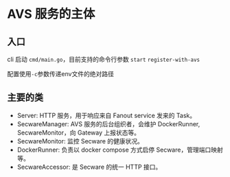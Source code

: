 # AVS 服务的主体

## 入口

cli 启动 `cmd/main.go`，目前支持的命令行参数 `start` `register-with-avs` 

配置使用`-c`参数传递env文件的绝对路径

## 主要的类

- Server: HTTP 服务，用于响应来自 Fanout service 发来的 Task。
- SecwareManager: AVS 服务的后台组织者，会维护 DockerRunner, SecwareMonitor，向 Gateway 上报状态等。
- SecwareMonitor: 监控 Secware 的健康状况。
- DockerRunner: 负责以 docker compose 方式启停 Secware，管理端口映射等。
- SecwareAccessor: 是 Secware 的统一 HTTP 接口。
